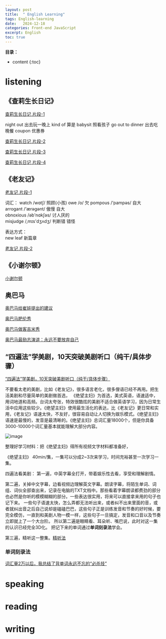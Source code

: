```yaml
---
layout: post
title:  " English Learning"
tags: English-learning
date:   2024-12-18
categories: Front-end JavaScript
excerpt: English
toc: true
---
```


**目录：**

* content
{:toc}



# listening
## 《查莉生长日记》

[查莉生长日记 片段-1](https://www.bilibili.com/video/BV1iV4sesEGm/?spm_id_from=333.880.my_history.page.click&vd_source=5da465d0f5f1a453e61fcdcd0524c2d4)

night out 出去玩一晚上
kind of 算是
babysit 照看孩子
go out to dinner 出去吃晚餐
coupon 优惠券

[查莉生长日记 片段-2](https://www.bilibili.com/video/BV16P4sehEqb/?spm_id_from=333.880.my_history.page.click&vd_source=5da465d0f5f1a453e61fcdcd0524c2d4)


[查莉生长日记 片段-3](https://www.bilibili.com/video/BV1gQtpeyENa/?spm_id_from=333.880.my_history.page.click&vd_source=5da465d0f5f1a453e61fcdcd0524c2d4)



[查莉生长日记 片段-4](https://www.bilibili.com/video/BV1qZtYenEcQ/?spm_id_from=333.880.my_history.page.click&vd_source=5da465d0f5f1a453e61fcdcd0524c2d4)


## 《老友记》

[老友记 片段-1](https://www.bilibili.com/video/BV1JYtee4ERR/?spm_id_from=333.880.my_history.page.click&vd_source=5da465d0f5f1a453e61fcdcd0524c2d4)

词汇：
watch /wɑtʃ/ 照顾(小孩)
owe /o/ 欠
pompous /‘pampəs/ 自大  
arrogant /‘ærəɡənt/ 傲慢 自大  
obnoxious /əb'nɑkʃəs/ 讨人厌的  
misjudge /,mɪs'dʒʌdʒ/ 判断错 错怪  

表达方式：  
new leaf 新篇章

[老友记 片段-2](https://www.bilibili.com/video/BV1bkqHY5ESU/?spm_id_from=333.880.my_history.page.click&vd_source=5da465d0f5f1a453e61fcdcd0524c2d4)



## 《小谢尔顿》

[小谢尔顿](https://www.bilibili.com/video/BV1AU411S7K7/?spm_id_from=333.880.my_history.page.click&vd_source=5da465d0f5f1a453e61fcdcd0524c2d4)

## 奥巴马

[奥巴马给崔娃提出的建议](https://www.bilibili.com/video/BV1yV4y1c7B4/?spm_id_from=333.337.search-card.all.click&vd_source=5da465d0f5f1a453e61fcdcd0524c2d4)

[奥巴马肥伦秀](https://www.bilibili.com/video/BV19i4y1u7k2?spm_id_from=333.788.recommend_more_video.3&vd_source=5da465d0f5f1a453e61fcdcd0524c2d4)

[奥巴马做客吉米秀](https://www.bilibili.com/video/BV13b4y147yP?spm_id_from=333.788.recommend_more_video.0&vd_source=5da465d0f5f1a453e61fcdcd0524c2d4)

[奥巴马最励志演讲：永远不要放弃自己](https://www.bilibili.com/video/BV1pc411u7Bu?spm_id_from=333.788.recommend_more_video.-1&vd_source=5da465d0f5f1a453e61fcdcd0524c2d4)

## “四遍法”学美剧，10天突破美剧听口（纯干/具体步骤）

[ “四遍法”学美剧，10天突破美剧听口（纯干/具体步骤）](https://www.bilibili.com/video/BV19cBFYdEeq/?spm_id_from=333.880.my_history.page.click&vd_source=5da465d0f5f1a453e61fcdcd0524c2d4)

不要看太老的美剧，比如《老友记》，很多语言老化，很多俚语已经不再用。把生活美剧和尽量简单的美剧做首选，
《绝望主妇》为首选，美式英语，语速适中，用词地道和高频。台词太夸张，特效很酷炫的美剧不适合做英语学习，因为日常生活中应用这些较少。《绝望主妇》使用最生活化的表达，比《老友记》更日常和实用，《老友记》语速太快，不友好，很容易自动让人切换为娱乐模式。《绝望主妇》语速是最慢的，发音是最清晰的。《绝望主妇》总词汇量18000个，但是你具备3000-10000个词汇量基本就能理解大部分内容。

![image](https://github.com/user-attachments/assets/9ba478b1-46b4-4540-8f2b-15e0a8db8e60)

整理好学习材料：把《绝望主妇》得所有视频文字材料都准备好，

《绝望主妇》 40min/集，一集可以分成2~3次来学习，时间充裕甚至一次学习一集。

四遍法看美剧：
第一遍，中英字幕全打开，带着娱乐性去看，享受和理解剧情。

第二遍，关掉中文字幕，边看视频边理解英文字幕。朗读字幕，将陌生单词、词组、词伙全部查出来，记录在电脑的TXT文档中。那些看着字幕朗读都费劲的部分也必然是你听的模模糊糊的部分。一些表达很实用，将来可以直接拿来用的句子也记下来。 一些句子语速太快，怎么弄都无法听出来，或者纠不出来里面的音，或者就纠出音之后自己说却是磕磕巴巴，这些句子正是训练发音和节奏的好时候，要完全模仿，一直到和美剧人物一模一样，这些句子一旦搞定，发音和口音以及节奏立即就上了一个大台阶。 所以第二遍是眼睛看、耳朵听、嘴巴说，此时对这一集的认识已经完全3D化。 把记下来的单词通过**单词刻录法**学会。

第三遍，精听这一整集。[精听法](https://www.bilibili.com/video/BV1Ja4y1R7Xx?spm_id_from=333.788.recommend_more_video.0&vd_source=5da465d0f5f1a453e61fcdcd0524c2d4)



### 单词刻录法
[词汇量2万以后，我总结了背单词永远不忘的“必杀技”](https://www.bilibili.com/video/BV1wg41157sn/?spm_id_from=333.337.search-card.all.click&vd_source=5da465d0f5f1a453e61fcdcd0524c2d4)



# speaking

# reading 

# writing









